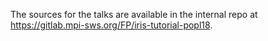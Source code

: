 The sources for the talks are available in the internal repo at
<https://gitlab.mpi-sws.org/FP/iris-tutorial-popl18>.
